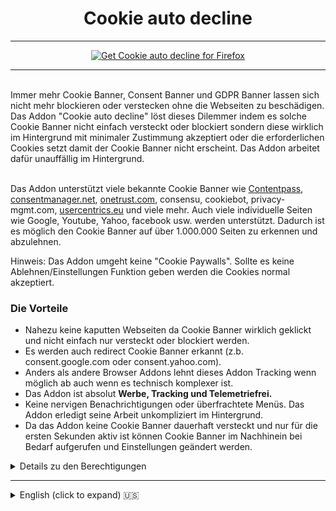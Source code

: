 <h1 align="center">Cookie auto decline</h1>

***

<p align="center"><a href="https://addons.mozilla.org/firefox/addon/cookie-auto-decline/"><img src="https://user-images.githubusercontent.com/585534/107280546-7b9b2a00-6a26-11eb-8f9f-f95932f4bfec.png" alt="Get Cookie auto decline for Firefox"></a></p>

***

  <br>
Immer mehr Cookie Banner, Consent Banner und GDPR Banner lassen sich nicht mehr blockieren oder verstecken ohne die Webseiten zu beschädigen. Das Addon "Cookie auto decline" löst dieses Dilemmer indem es solche Cookie Banner nicht einfach versteckt oder blockiert sondern diese wirklich im Hintergrund mit minimaler Zustimmung akzeptiert oder die erforderlichen Cookies setzt damit der Cookie Banner nicht erscheint. Das Addon arbeitet dafür unauffällig im Hintergrund.<br><br>

Das Addon unterstützt viele bekannte Cookie Banner wie [Contentpass](https://www.contentpass.net/de), [consentmanager.net](https://www.consentmanager.net/), [onetrust.com](https://www.onetrust.com/), consensu, cookiebot, privacy-mgmt.com, [usercentrics.eu](https://usercentrics.com/) und viele mehr. Auch viele individuelle Seiten wie Google, Youtube, Yahoo, facebook usw. werden unterstützt. Dadurch ist es möglich den Cookie Banner auf über 1.000.000 Seiten zu erkennen und abzulehnen.<br>

Hinweis: Das Addon umgeht keine "Cookie Paywalls". Sollte es keine Ablehnen/Einstellungen Funktion geben werden die Cookies normal akzeptiert.

<h3>Die Vorteile</h3>
<ul>
  <li>Nahezu keine kaputten Webseiten da Cookie Banner wirklich geklickt und nicht einfach nur versteckt oder blockiert werden.</li>
  <li>Es werden auch redirect Cookie Banner erkannt (z.b. consent.google.com oder consent.yahoo.com).</li>
  <li>Anders als andere Browser Addons lehnt dieses Addon Tracking wenn möglich ab auch wenn es technisch komplexer ist.</li>
  <li>Das Addon ist absolut <b>Werbe, Tracking und Telemetriefrei.</b></li>
  <li>Keine nervigen Benachrichtigungen oder überfrachtete Menüs. Das Addon erledigt seine Arbeit unkompliziert im Hintergrund.</li>
  <li>Da das Addon keine Cookie Banner dauerhaft versteckt und nur für die ersten Sekunden aktiv ist können Cookie Banner im Nachhinein bei Bedarf aufgerufen und Einstellungen geändert werden.</li>
</ul>
<details>
  <summary>Details zu den Berechtigungen</summary>
  <ul>
    <li><b>host_permissions all_urls</b> wird benötigt damit das Addon auf das HTML der Webseite zugreifen kann. Dies wird benötigt um Cookie Banner zu finden und zu klicken sowie Cookies zu setzen.</li>
    <li><b>activeTab</b> wird benötigt damit das Addon zwischen dem Content Script (der Script der direkt auf der Webseite ausgeführt wird) und dem Popup Script (der Script der im Popup läuft sobald man ihn öffnet) kommunizieren kann. Dies wird benötigt um den Cookie Banner Status zu übermitteln (z.b. Cookie Banner gefunden? Ja/Nein). </li>
    <li><b>storage</b> wird benötigt um Nutzereinstellungen zu speichern (z.b. ob das Addon auf der Webseite vom Nutzer deaktiviert wurde). Bei der deinstallation des Addons werden die Daten vom Browser gelöscht.</li>
  </ul>
  
</details>
<hr>

<details>
  <summary>English (click to expand) 🇺🇸</summary>
  <br>
  More and more cookie banner, consent banner and GDPR banner can't be blocked or hidden without breaking the website. The Addon "Cookie auto decline" solving the problem by clicking the button or setting the required cookie so the banner doesn't appear. The addon works in the background without the need of further interaction.<br><br>
  
  The addon supports many cookie banner scripts like [Contentpass](https://www.contentpass.net/de), [consentmanager.net](https://www.consentmanager.net/), [onetrust.com](https://onetrust.com/), consensu, cookiebot, privacy-mgmt.com, [usercentrics.eu](https://usercentrics.com/) and more. Also self made cookie banner on many sites like on Google, Youtube, Yahoo or Facebook are supported. With this its possible to detect and decline the cookie banner on over 1.000.000 websites.<br>

Note: The addon doesn't circumvent "Cookie banner paywalls". When there is no decline or settings button the addon will click the accept button.

<h3>The advantages</h3>
<ul>
  <li>Nearly no broken pages because the cookie banner getting clicked, not just hidden or blocked.</li>
  <li>It also works with redirect cookie banner (like consent.google.com oder consent.yahoo.com).</li>
  <li>The addon trying to decline tracking even when its more complex.</li>
  <li>There are <b>no ads, no tracking und no Telemetry</b> at all.</li>
  <li>No annoying annoyances or heavy settings menus. The addon works in the background.</li>
  <li>The addon is only for a few seconds active so cookie banner settings can be changed after this (like enabling third-party videoplayer).</li>
</ul>

<details>
  <summary>permission details</summary>
  <ul>
    <li><b>host_permissions all_urls</b> is needed for the addon to be able to access the website HTML code to be able to find and click cookie banner and placing cookies.</li>
    <li><b>activeTab</b> is needed to communicate between the content script (the script which runs on the website) and the popup script (the script which runs inside the popup when a user opens it). This is needed to display the cookie banner info (like cookie banner found? yes/no).</li>
    <li><b>storage</b> is needed to save the user settings (example: On which sites the addon got disabled by the user). When the addon getting uninstalled the saved data getting deleted by the browser.</li>
  </ul>
</details>

Link to the Firefox addon: https://addons.mozilla.org/firefox/addon/cookie-auto-decline/
</details>

